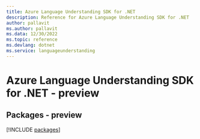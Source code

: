 ```yaml
---
title: Azure Language Understanding SDK for .NET
description: Reference for Azure Language Understanding SDK for .NET
author: pallavit
ms.author: pallavit
ms.data: 12/30/2022
ms.topic: reference
ms.devlang: dotnet
ms.service: languageunderstanding
---
```

# Azure Language Understanding SDK for .NET - preview
## Packages - preview
[!INCLUDE [packages](language-understanding-index.md)]